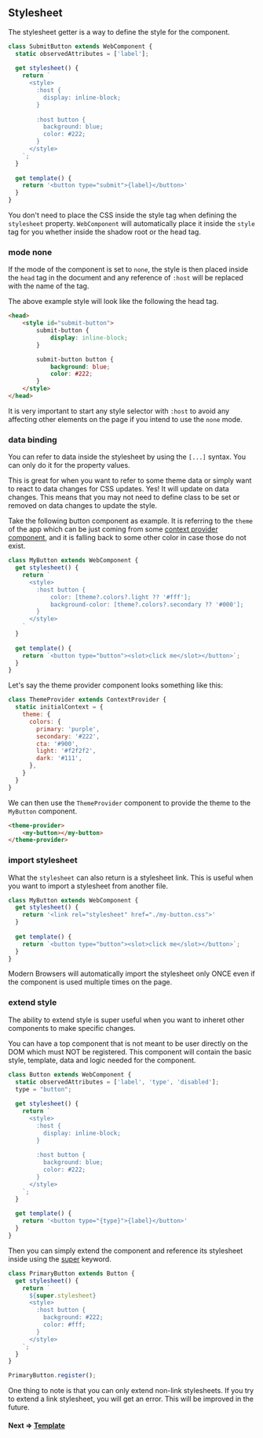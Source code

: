 ## Stylesheet
The stylesheet getter is a way to define the style for the component.

```js
class SubmitButton extends WebComponent {
  static observedAttributes = ['label'];
  
  get stylesheet() {
    return `
      <style>
        :host {
          display: inline-block;
        }
        
        :host button {
          background: blue;
          color: #222;
        }
      </style>
    `;
  }
  
  get template() {
    return '<button type="submit">{label}</button>'
  }
}
```

You don't need to place the CSS inside the style tag when defining the `stylesheet` property. `WebComponent` will
automatically place it inside the `style` tag for you whether inside the shadow root or the head tag.

### mode none
If the mode of the component is set to `none`, the style is then placed inside the `head` tag in the document and any 
reference of `:host` will be replaced with the name of the tag.

The above example style will look like the following the head tag.

```html
<head>
	<style id="submit-button">
		submit-button {
			display: inline-block;
		}

		submit-button button {
			background: blue;
			color: #222;
		}
	</style>
</head>
```

It is very important to start any style selector with `:host` to avoid any affecting other elements on the page
if you intend to use the `none` mode.

### data binding
You can refer to data inside the stylesheet by using the `[...]` syntax. You can only do it for the property values.

This is great for when you want to refer to some theme data or simply want to react to data changes for CSS updates.
Yes! It will update on data changes. This means that you may not need to define class to be set or removed
on data changes to update the style.

Take the following button component as example. It is referring to the `theme` of the app which can be just coming
from some [context provider component](https://github.com/beforesemicolon/cwco/blob/master/docs/ContextProviderComponent.md), 
and it is falling back to some other color in case those do not exist.

```js
class MyButton extends WebComponent {
  get stylesheet() {
    return `
      <style>
        :host button {
            color: [theme?.colors?.light ?? '#fff'];
            background-color: [theme?.colors?.secondary ?? '#000'];
        }
      </style>
    `
  }
  
  get template() {
    return `<button type="button"><slot>click me</slot></button>`;
  }
}
```

Let's say the theme provider component looks something like this:

```js
class ThemeProvider extends ContextProvider {
  static initialContext = {
    theme: {
      colors: {
        primary: 'purple',
        secondary: '#222',
        cta: '#900',
        light: '#f2f2f2',
        dark: '#111',
      },
    }
  }
}
```

We can then use the `ThemeProvider` component to provide the theme to the `MyButton` component.

```html
<theme-provider>
	<my-button></my-button>
</theme-provider>
```

### import stylesheet
What the `stylesheet` can also return is a stylesheet link. This is useful when you want to import a stylesheet
from another file.

```js
class MyButton extends WebComponent {
  get stylesheet() {
    return '<link rel="stylesheet" href="./my-button.css">'
  }
  
  get template() {
    return `<button type="button"><slot>click me</slot></button>`;
  }
}
```

Modern Browsers will automatically import the stylesheet only ONCE even if the component is used multiple times on the page.

### extend style
The ability to extend style is super useful when you want to inheret other components to make specific changes.

You can have a top component that is not meant to be user directly on the DOM which must NOT be registered. This component
will contain the basic style, template, data and logic needed for the component.

```js
class Button extends WebComponent {
  static observedAttributes = ['label', 'type', 'disabled'];
  type = "button";
  
  get stylesheet() {
    return `
      <style>
        :host {
          display: inline-block;
        }
        
        :host button {
          background: blue;
          color: #222;
        }
      </style>
    `;
  }
  
  get template() {
    return '<button type="{type}">{label}</button>'
  }
}
```

Then you can simply extend the component and reference its stylesheet inside using the [super](https://developer.mozilla.org/en-US/docs/Web/JavaScript/Reference/Operators/super) keyword.

```js
class PrimaryButton extends Button {
  get stylesheet() {
    return `
      ${super.stylesheet}
      <style>
        :host button {
          background: #222;
          color: #fff;
        }
      </style>
    `;
  }
}

PrimaryButton.register();
```

One thing to note is that you can only extend non-link stylesheets. 
If you try to extend a link stylesheet, you will get an error. This will be improved in the future.


#### Next => [Template](https://github.com/beforesemicolon/cwco/blob/master/docs/template.md)
